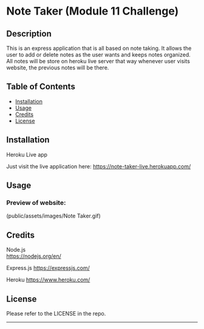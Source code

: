 # Note Taker (Module 11 Challenge)

## Description

This is an express application that is all based on note taking. It allows the user to add or delete notes as the user wants and keeps notes organized. All notes will be store on heroku live server that way whenever user visits website, the previous notes will be there. 

## Table of Contents

- [Installation](#installation)
- [Usage](#usage)
- [Credits](#credits)
- [License](#license)


## Installation

Heroku Live app 

Just visit the live application here: https://note-taker-live.herokuapp.com/


## Usage

### Preview of website:

(public/assets/images/Note Taker.gif)



## Credits

Node.js  
https://nodejs.org/en/

Express.js
https://expressjs.com/

Heroku
https://www.heroku.com/


## License

Please refer to the LICENSE in the repo.

---